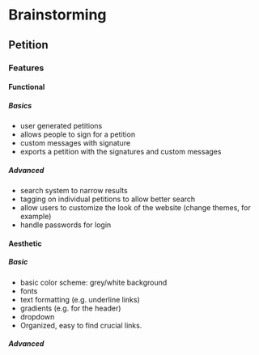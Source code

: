 # Brainstorming

## Petition

### Features

#### Functional
##### Basics 

- user generated petitions
- allows people to sign for a petition
- custom messages with signature
- exports a petition with the signatures and custom messages

##### Advanced

- search system to narrow results
- tagging on individual petitions to allow better search
- allow users to customize the look of the website (change themes, for example)
- handle passwords for login

#### Aesthetic

##### Basic

- basic color scheme: grey/white background
- fonts
- text formatting (e.g. underline links)
- gradients (e.g. for the header)
- dropdown
- Organized, easy to find crucial links.

##### Advanced